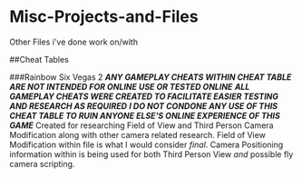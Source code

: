 # Misc-Projects-and-Files
Other Files i've done work on/with

##Cheat Tables

###Rainbow Six Vegas 2
***ANY GAMEPLAY CHEATS WITHIN CHEAT TABLE ARE NOT INTENDED FOR ONLINE USE OR TESTED ONLINE***
***ALL GAMEPLAY CHEATS WERE CREATED TO FACILITATE EASIER TESTING AND RESEARCH AS REQUIRED***
***I DO NOT CONDONE ANY USE OF THIS CHEAT TABLE TO RUIN ANYONE ELSE'S ONLINE EXPERIENCE OF THIS GAME***
Created for researching Field of View and Third Person Camera Modification along with other camera related research.
Field of View Modification within file is what I would consider *final*.
Camera Positioning information within is being used for both Third Person View *and* possible fly camera scripting.